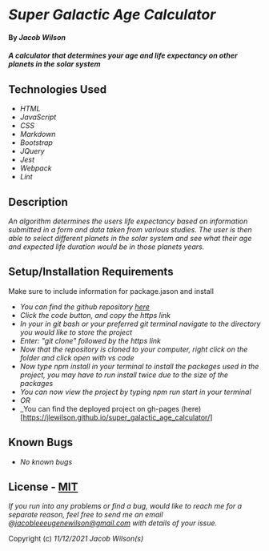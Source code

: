 # _Super Galactic Age Calculator_

#### By _**Jacob Wilson**_

#### _A calculator that determines your age and life expectancy on other planets in the solar system_

## Technologies Used

* _HTML_
* _JavaScript_
* _CSS_
* _Markdown_
* _Bootstrap_
* _JQuery_
* _Jest_
* _Webpack_
* _Lint_

## Description

_An algorithm determines the users life expectancy based on information submitted in a form and data taken from various studies. The user is then able to select different planets in the solar system and see what their age and expected life duration would be in those planets years._

## Setup/Installation Requirements

Make sure to include information for package.jason and install

* _You can find the github repository [here](https://github.com/JLEWilson/super_galactic_age_calculator)_
* _Click the code button, and copy the https link_
* _In your in git bash or your preferred git terminal navigate to the directory you would like to store the project_
* _Enter: "git clone" followed by the https link_
* _Now that the repository is cloned to your computer, right click on the folder and click open with vs code_
* _Now type npm install in your terminal to install the packages used in the project, you may have to run install twice due to the size of the packages_
* _You can now view the project by typing npm run start in your terminal_
* _OR_
* _You can find the deployed project on gh-pages (here)[https://jlewilson.github.io/super_galactic_age_calculator/]
## Known Bugs

* _No known bugs_

## License - [MIT](https://opensource.org/licenses/MIT)

_If you run into any problems or find a bug, would like to reach me for a separate reason, feel free to send me an email @jacobleeeugenewilson@gmail.com with details of your issue._

Copyright (c) _11/12/2021_ _Jacob Wilson(s)_